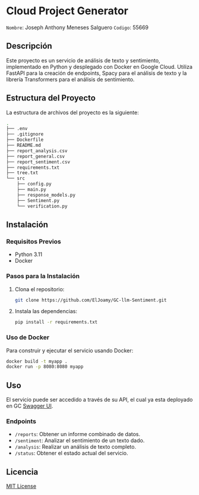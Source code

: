 # Cloud Project Generator
`Nombre`: Joseph Anthony Meneses Salguero
`Codigo`: 55669

## Descripción
Este proyecto es un servicio de análisis de texto y sentimiento, implementado en Python y desplegado con Docker en Google Cloud. Utiliza FastAPI para la creación de endpoints, Spacy para el análisis de texto y la librería Transformers para el análisis de sentimiento.

## Estructura del Proyecto
La estructura de archivos del proyecto es la siguiente:

```bash
.
├── .env
├── .gitignore
├── Dockerfile
├── README.md
├── report_analysis.csv
├── report_general.csv
├── report_sentiment.csv
├── requirements.txt
├── tree.txt
└── src
    ├── config.py
    ├── main.py
    ├── response_models.py
    ├── Sentiment.py
    └── verification.py
```

## Instalación
### Requisitos Previos
- Python 3.11
- Docker

### Pasos para la Instalación
1. Clona el repositorio:
   ```bash
   git clone https://github.com/ElJoamy/GC-llm-Sentiment.git
   ```
2. Instala las dependencias:
   ```bash
   pip install -r requirements.txt
   ```

### Uso de Docker
Para construir y ejecutar el servicio usando Docker:
```bash
docker build -t myapp .
docker run -p 8080:8080 myapp
```

## Uso
El servicio puede ser accedido a través de su API, el cual ya esta deployado en GC [Swagger UI](https://gc-llm-sentiment-ll76tuby5a-uc.a.run.app/docs).

### Endpoints
- `/reports`: Obtener un informe combinado de datos.
- `/sentiment`: Analizar el sentimiento de un texto dado.
- `/analysis`: Realizar un análisis de texto completo.
- `/status`: Obtener el estado actual del servicio.

## Licencia
[MIT License](LICENSE)